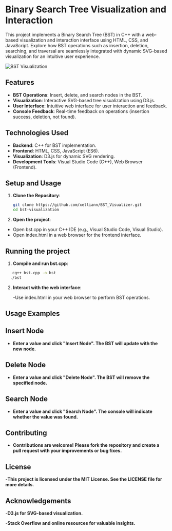 # Binary Search Tree Visualization and Interaction

This project implements a Binary Search Tree (BST) in C++ with a web-based visualization and interaction interface using HTML, CSS, and JavaScript. Explore how BST operations such as insertion, deletion, searching, and traversal are seamlessly integrated with dynamic SVG-based visualization for an intuitive user experience.

![BST Visualization](./demo.png)

## Features

- **BST Operations**: Insert, delete, and search nodes in the BST.
- **Visualization**: Interactive SVG-based tree visualization using D3.js.
- **User Interface**: Intuitive web interface for user interaction and feedback.
- **Console Feedback**: Real-time feedback on operations (insertion success, deletion, not found).

## Technologies Used

- **Backend**: C++ for BST implementation.
- **Frontend**: HTML, CSS, JavaScript (ES6).
- **Visualization**: D3.js for dynamic SVG rendering.
- **Development Tools**: Visual Studio Code (C++), Web Browser (Frontend).

## Setup and Usage

1. **Clone the Repository**:
   ```bash
   git clone https://github.com/xelliann/BST_Visualizer.git
   cd bst-visualization
2. **Open the project**:

- Open bst.cpp in your C++ IDE (e.g., Visual Studio Code, Visual Studio).
- Open index.html in a web browser for the frontend interface.

## Running the project
1. **Compile and run bst.cpp**:
  ```bash
     cg++ bst.cpp -o bst
    ./bst
  ```
2. **Interact with the web interface**:

    -Use index.html in your web browser to perform BST operations.

## Usage Examples
## Insert Node
- **Enter a value and click "Insert Node". The BST will update with the new node.**
## Delete Node
- **Enter a value and click "Delete Node". The BST will remove the specified node.**
## Search Node
- **Enter a value and click "Search Node". The console will indicate whether the value was found.**
   
## Contributing
- **Contributions are welcome! Please fork the repository and create a pull request with your improvements or bug fixes.**

## License
-**This project is licensed under the MIT License. See the LICENSE file for more details.**

## Acknowledgements
-**D3.js for SVG-based visualization.**

-**Stack Overflow and online resources for valuable insights.**


  


